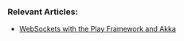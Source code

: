 ### Relevant Articles:

- [WebSockets with the Play Framework and Akka](https://www.baeldung.com/akka-play-websockets)
